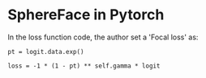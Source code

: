 # SphereFace in Pytorch

In the loss function code, the author set a 'Focal loss' as:

`pt = logit.data.exp()`

`loss = -1 * (1 - pt) ** self.gamma * logit`
